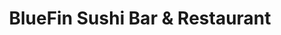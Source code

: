 ---
layout: place
title: BlueFin Sushi Bar & Restaurant
permalink: /colorado/denver/bluefin-sushi-bar-restaurant.html
stateAbbr: CO
stateName: Colorado
cityName: Denver
seo:
  type: restaurant
  links: https://bluefinsushirestaurant.com/
place_id: ChIJFbBsXYV7bIcR487Xd66Fqbg
photos:
  - name: >-
      places/ChIJFbBsXYV7bIcR487Xd66Fqbg/photos/AeeoHcKO9xONIJKouH4E5bgfDniuJ6N5oLkaVguU4foH5qkZ-AcLgIl0eUVNP3PrzVygeQ7NijKeuF8TeFG-6tjgijz1WDX566dlBkP5qpSbjVQEoGQtZWd9cNLVe-GqPZSvPZc1nuQ4PSBtTBYPIKKj4TSZWDr9gRCwGAHJrYZS_0qlEx0cOu0BQBV0RE7YUP5SRpS0O2WHiDbsPgES7Y849GAyYfcbhxCWMD_wola0CCrB6fLHylZcG0TefOmig3uwrv2GFcsexfg3l5ksSykptWH7krbdwKjIeLSINdxvi3CsPQ
    widthPx: 4032
    heightPx: 3024
    authorAttributions:
      - displayName: BlueFin Sushi Bar & Restaurant
        uri: https://maps.google.com/maps/contrib/116233968723993044740
        photoUri: >-
          https://lh3.googleusercontent.com/a-/ALV-UjVF6cekkIUjYfr58KPRek4Ow5Qw2zALXhH1VtQLXblFczQKE5nB=s100-p-k-no-mo
    flagContentUri: >-
      https://www.google.com/local/imagery/report/?cb_client=maps_api_places.places_api&image_key=!1e10!2sAF1QipOj-AP9yTWMVzouDPP6TgfoPvNkPnsn9nEpO6lP&hl=en-US
    googleMapsUri: >-
      https://www.google.com/maps/place//data=!3m4!1e2!3m2!1sAF1QipOj-AP9yTWMVzouDPP6TgfoPvNkPnsn9nEpO6lP!2e10!4m2!3m1!1s0x876c7b855d6cb015:0xb8a985ae77d7cee3
  - name: >-
      places/ChIJFbBsXYV7bIcR487Xd66Fqbg/photos/AeeoHcLDJO1H1BcbKTIrPDiLxLoj9PwAsGvCoWQ_GZAh7fnnBfWiKqtGdZwkgFmoW4wrCMlh64EBN6a5Oltbn4jeU9cZZuHSoQNop3onPz5V16u1aZWob-ftGUmtwDanPFU5xucP_YTSfshuLZW79JQPgDOx6mLVtqz-YJPoiV0S23gxqcGckMjx_5IQ91GTA01DFpAQ0pqZ1RZvlPiGqn1XwYqCaDKAlvEs16f1FqsYbM4dtfRJ8IYaYyfxfwkVDzzGs3ljRwypClbttgp_RWLwi3_uVk0xkdOF-gyyp6nvb7llRg
    widthPx: 1920
    heightPx: 1081
    authorAttributions:
      - displayName: BlueFin Sushi Bar & Restaurant
        uri: https://maps.google.com/maps/contrib/116233968723993044740
        photoUri: >-
          https://lh3.googleusercontent.com/a-/ALV-UjVF6cekkIUjYfr58KPRek4Ow5Qw2zALXhH1VtQLXblFczQKE5nB=s100-p-k-no-mo
    flagContentUri: >-
      https://www.google.com/local/imagery/report/?cb_client=maps_api_places.places_api&image_key=!1e10!2sAF1QipMmYUOobMncmwuK0jLsm6LDJ8nZxDKXV3NrJqd9&hl=en-US
    googleMapsUri: >-
      https://www.google.com/maps/place//data=!3m4!1e2!3m2!1sAF1QipMmYUOobMncmwuK0jLsm6LDJ8nZxDKXV3NrJqd9!2e10!4m2!3m1!1s0x876c7b855d6cb015:0xb8a985ae77d7cee3
  - name: >-
      places/ChIJFbBsXYV7bIcR487Xd66Fqbg/photos/AeeoHcIj9TRfeA-TEMzvCgO-rXIP-jo-uR6GM-a9jIPnHUIYgpJAZCbImSBVOTBUJnVm_e5KWhAQsMPSxju95kgNK6EUg0xd28kqrz5S0zoDY-VyANMQt-xvD1e3O2pO8O-Q4fhOvjqaj5PWIC1RzLWj435Uf_XjcWHdGvPWDXpHjyttu9IN2xkbL7uBmCsfNnzsJVh73X0gHyiSoG4LNDrh5jW6uZ7cjikN5YPBSsEQ_wgPgQUEt7kjfM6n8BAOVUXyLSWVGUdRjNN-RGr-EhwiO0V9f7iEQIAHzG8LN4_5rihtLreaSzaM4uTmFMUr3-XvDsU0rImHUgJOeLqnu8aH1eNPXVaWxrG8ZUqi2DjvxYanzrF9UQo_BbuhKGnoHti0nGMp2CkD3lQCOLz5p6k25GlZh_Kky9Vx_PrmOk2PENMPyA
    widthPx: 4800
    heightPx: 3600
    authorAttributions:
      - displayName: Ashley Young
        uri: https://maps.google.com/maps/contrib/104354181570335647198
        photoUri: >-
          https://lh3.googleusercontent.com/a/ACg8ocI1HHLJHCe3eKcipFtOZXSb4v_BTvQnJ2Gxf3NtWX9KLyMQkw=s100-p-k-no-mo
    flagContentUri: >-
      https://www.google.com/local/imagery/report/?cb_client=maps_api_places.places_api&image_key=!1e10!2sCIHM0ogKEICAgMDI8_qHQQ&hl=en-US
    googleMapsUri: >-
      https://www.google.com/maps/place//data=!3m4!1e2!3m2!1sCIHM0ogKEICAgMDI8_qHQQ!2e10!4m2!3m1!1s0x876c7b855d6cb015:0xb8a985ae77d7cee3
  - name: >-
      places/ChIJFbBsXYV7bIcR487Xd66Fqbg/photos/AeeoHcJ4mVW_mJY3_wSYD4ptNlB9DaHpIEp9GgD3pvxY4SJys8NJNAzODMRHfWdwqP5g13W-UzmL23yeWlqd-mXuWp2pKPoHuSRsXmldrIAvlzAlH_EsFYqfyn9RF6ZMwhBneQF9oalF6on2y0-O1E32BL_ERevZANzIYuQ8l74FtZw5wzyZwCl0DwA4JDuTsIbq6zc4Zkag2gF2zgUUUT6GxGvI4xeWwsIkxoeG9vK0pAb-9VPTppRjMOPR_6dtKka_sf6B4p62oGA4i3MpJ7tmPeOS3pU8JZ-veUknDN7OzFjqeg
    widthPx: 800
    heightPx: 800
    authorAttributions:
      - displayName: BlueFin Sushi Bar & Restaurant
        uri: https://maps.google.com/maps/contrib/116233968723993044740
        photoUri: >-
          https://lh3.googleusercontent.com/a-/ALV-UjVF6cekkIUjYfr58KPRek4Ow5Qw2zALXhH1VtQLXblFczQKE5nB=s100-p-k-no-mo
    flagContentUri: >-
      https://www.google.com/local/imagery/report/?cb_client=maps_api_places.places_api&image_key=!1e10!2sAF1QipNe8TgmW1gCcWh0_X_YmcWQr5O3QIcAwEXDOBlN&hl=en-US
    googleMapsUri: >-
      https://www.google.com/maps/place//data=!3m4!1e2!3m2!1sAF1QipNe8TgmW1gCcWh0_X_YmcWQr5O3QIcAwEXDOBlN!2e10!4m2!3m1!1s0x876c7b855d6cb015:0xb8a985ae77d7cee3
  - name: >-
      places/ChIJFbBsXYV7bIcR487Xd66Fqbg/photos/AeeoHcJxLEKroq_DG-r8zMxBibvND3LeRH01PkSjd3FgdBBUUdjMVpq9asAVBqAoIpBJZD8sda-LrZaXY7MBz2kMjUbhkZUEMHcYea4xuiI_3yvRGAiw6Rj8FAEA2p_ToldfvuT4X8otpWktJHRk_OYppyGq5GWGPF0cPHCc7LlX4rpjH-0qO96dXlxvnkEdnXcs0G7TepvxM4LWnRvb2rZKP4slabliFdnZP26Cgr0MHczK4omqgHDpeDJ2tFkKImVUgTyIOgg1KMgd-5njP2xL90u1tsAJ6lMHAlTbG12TtT4zig
    widthPx: 1920
    heightPx: 1280
    authorAttributions:
      - displayName: BlueFin Sushi Bar & Restaurant
        uri: https://maps.google.com/maps/contrib/116233968723993044740
        photoUri: >-
          https://lh3.googleusercontent.com/a-/ALV-UjVF6cekkIUjYfr58KPRek4Ow5Qw2zALXhH1VtQLXblFczQKE5nB=s100-p-k-no-mo
    flagContentUri: >-
      https://www.google.com/local/imagery/report/?cb_client=maps_api_places.places_api&image_key=!1e10!2sAF1QipMAkhMmw3tx9Y9jnIvsMnIZjn8oJ5lDlApPAAM-&hl=en-US
    googleMapsUri: >-
      https://www.google.com/maps/place//data=!3m4!1e2!3m2!1sAF1QipMAkhMmw3tx9Y9jnIvsMnIZjn8oJ5lDlApPAAM-!2e10!4m2!3m1!1s0x876c7b855d6cb015:0xb8a985ae77d7cee3
  - name: >-
      places/ChIJFbBsXYV7bIcR487Xd66Fqbg/photos/AeeoHcIDrRxidvbZBynW0fcp-K0cKXfxpYmY8D54E4p6EglHg8uKpe1pCUYbYQJ4wpeSEcxqEbGmUv6Gk-wgOvp9BHjY_8MVgPvHeHuu3R0GMZwHzVTIkFu4uUf4rxC21Zp6m5FlnypnNKT8uhQdcveitYIT7n1tVAaPHhrtdrlvMUA0lpAbTbeF-BPc_TEoajA230DhM0RtXKrqCOSp4ZYyounrltF27nS9Ovtm5r8yhmznIWQk6camn6qbiR9S0wRhosxvj8w1HT-Zd2dzdl9wF9ykdnyyhDh9mTs5bNknU31mXv6nMGXFuD_bE7niISMh6-9GMRQTJ-KdKP44dbFwGCQUCI2I_QTUsmU2K-IBx1w_7kWH8bxE7BKMghihNjVjxSL_5skgerARcJzEf61tluW-4jGfuSsHNy75hO4_EhzL3tHt
    widthPx: 3000
    heightPx: 4000
    authorAttributions:
      - displayName: Ashley
        uri: https://maps.google.com/maps/contrib/104103121042629427080
        photoUri: >-
          https://lh3.googleusercontent.com/a-/ALV-UjWKc6zBPQUd-gTZZCCU7fQ5NmoIqXycslzGFIaC2UF1VSjdilZB=s100-p-k-no-mo
    flagContentUri: >-
      https://www.google.com/local/imagery/report/?cb_client=maps_api_places.places_api&image_key=!1e10!2sCIHM0ogKEICAgICzl4zF-gE&hl=en-US
    googleMapsUri: >-
      https://www.google.com/maps/place//data=!3m4!1e2!3m2!1sCIHM0ogKEICAgICzl4zF-gE!2e10!4m2!3m1!1s0x876c7b855d6cb015:0xb8a985ae77d7cee3
  - name: >-
      places/ChIJFbBsXYV7bIcR487Xd66Fqbg/photos/AeeoHcJvrQLJD-yL9bbGgerWCTydghelrsEnFcO724RaRIWEaUqKKfabZ_KHikEuqEIVpJNdpBnjpcMAwU0TwOhdMSz6jdgdUw-duTbtHRGwaN256mmVjXso69ZYfIrr2OVxtkRmXoNfJ3NSyVrmRGLVRzBe1H9-ud0kFY12oPUCgrLiYlRZDscVct31fzzGjCymWz1PZShUBgPiBUAx3ItzLD6FS0NCqZ-G55uKkOD0Czsf3Bf3zN9eYVFfPTL1QGUTDzd-0sSe6LsF8BEMQH42tAKgaYlKjvRc78y9tWPI20inxfChNpzswk8qnCWcfWn9lHf_w3WQYxconaOWmQ15K0gkUVfjChO93V2pUho7hV34b3iw9u8Upw92gAz0DXPNShKJbyno_-2dbnTi40GuutUyPp9EzPhKwe9u3YvkUzgVWiVx
    widthPx: 3024
    heightPx: 4032
    authorAttributions:
      - displayName: Ryan Smith
        uri: https://maps.google.com/maps/contrib/114496196686040462366
        photoUri: >-
          https://lh3.googleusercontent.com/a-/ALV-UjU96M-523iHF2LHpkdvTxTvgptIRXNkjl2Zy3-K2NZBmOgaeiM1=s100-p-k-no-mo
    flagContentUri: >-
      https://www.google.com/local/imagery/report/?cb_client=maps_api_places.places_api&image_key=!1e10!2sCIHM0ogKEICAgICvvfCevQE&hl=en-US
    googleMapsUri: >-
      https://www.google.com/maps/place//data=!3m4!1e2!3m2!1sCIHM0ogKEICAgICvvfCevQE!2e10!4m2!3m1!1s0x876c7b855d6cb015:0xb8a985ae77d7cee3
  - name: >-
      places/ChIJFbBsXYV7bIcR487Xd66Fqbg/photos/AeeoHcJmCVEIG27wnlSFyG5KqkSSMEXuCnWiYpeJ8FRD20V6Mjg8JeKotKHRdkSACuIevX6A-CWaSP3dOo0oHheRaSu54FCE5xnqrxVrRD_Mg_qLd2U-oLeXTsL921XHV1XdqCtabnwArI7fM5D3_193Bg10RnRjtQBolGJF1LaRQ6uT9fPXed-kLsSE32NiGCz7lYwQ56hs-1U9y4Rds4xpb3pXTChKh7ZhFNYa7R94o8JzcJcLDVo51taRq9cgecLRGO3eB8X-sZlE9Alzg8eRVZIFvs3Ebe2qlkEPZ4aRJ3r6c0leC7CukWRvifbDFrhAyWIsLN2iw-aVHNvFuSTRqlW4pxL-C40qOJigN40Xy6IX_kpOOfeyaBGDZfSy1MvOPAWwO7Zjqzc3ACypB3er-M43vJEqjqUHURdzd637Ghg8Sw
    widthPx: 3072
    heightPx: 4096
    authorAttributions:
      - displayName: Carol Lessard
        uri: https://maps.google.com/maps/contrib/115591627516338782568
        photoUri: >-
          https://lh3.googleusercontent.com/a/ACg8ocLJver1z2tRP644vwqggjEgZ8XdS8fl8-Q-9ADjtKlG96kMBA=s100-p-k-no-mo
    flagContentUri: >-
      https://www.google.com/local/imagery/report/?cb_client=maps_api_places.places_api&image_key=!1e10!2sCIHM0ogKEICAgIDtoebYGw&hl=en-US
    googleMapsUri: >-
      https://www.google.com/maps/place//data=!3m4!1e2!3m2!1sCIHM0ogKEICAgIDtoebYGw!2e10!4m2!3m1!1s0x876c7b855d6cb015:0xb8a985ae77d7cee3
  - name: >-
      places/ChIJFbBsXYV7bIcR487Xd66Fqbg/photos/AeeoHcKRZrQ4cDlSxzlnX-c6iuMfkDorM067OjHwg7cGBm_DlFYTqCGzqOKwR3k1ycqkSpWv_kc9BzM_hmqYQ5Zdj27DJc9APIuLRtHj3b-uV_lBMk2d4CpMhSX0N2bf3fg7FokMf9oGtIOJyVm2QnnFrw6IDjZv63PTwgag5M2fKRfFyUe5-igQyCkIZfQd4jyMvaxSow8-Ok3RbyKQ2JNkipf4NIyT_t3LgtoPh9vlao6OsP56sStyYSyK-SjBR0nlpW8BTyndDyzY8zu0AM9nf6iUsto4iWVzg1481RHkbErV_A
    widthPx: 800
    heightPx: 800
    authorAttributions:
      - displayName: BlueFin Sushi Bar & Restaurant
        uri: https://maps.google.com/maps/contrib/116233968723993044740
        photoUri: >-
          https://lh3.googleusercontent.com/a-/ALV-UjVF6cekkIUjYfr58KPRek4Ow5Qw2zALXhH1VtQLXblFczQKE5nB=s100-p-k-no-mo
    flagContentUri: >-
      https://www.google.com/local/imagery/report/?cb_client=maps_api_places.places_api&image_key=!1e10!2sAF1QipOOO6KAfRJVNZoCsE0hZtGvasKJaxPPjPMCV0sk&hl=en-US
    googleMapsUri: >-
      https://www.google.com/maps/place//data=!3m4!1e2!3m2!1sAF1QipOOO6KAfRJVNZoCsE0hZtGvasKJaxPPjPMCV0sk!2e10!4m2!3m1!1s0x876c7b855d6cb015:0xb8a985ae77d7cee3
  - name: >-
      places/ChIJFbBsXYV7bIcR487Xd66Fqbg/photos/AeeoHcIRFV8IoHa2_6hga5t65EvxwmyhEsNAGuYcAV7GnSopAV5XQaldzGqyUQ6O5W9BNBG3OXtIAdKFVvMKVMgCQB0jrlO7umHHScIwECydTO1LyUcF8jqcMg2MT3ur2u4S-G7-FvIbW3DNOiTzRgMFTSk1azJI_LlPTEza98eaokKRz05T5pT5PxN-0HKK__HAdlxkxuk6v9nKenpY8q73Y-48mhkbIjCEqntr8NllFEKGLBpg_4l6ACoak06ILnU8E_BZG2tep7TN9CPb-MpOpMfvJRUWam1afuOmKHk7endy5A
    widthPx: 800
    heightPx: 800
    authorAttributions:
      - displayName: BlueFin Sushi Bar & Restaurant
        uri: https://maps.google.com/maps/contrib/116233968723993044740
        photoUri: >-
          https://lh3.googleusercontent.com/a-/ALV-UjVF6cekkIUjYfr58KPRek4Ow5Qw2zALXhH1VtQLXblFczQKE5nB=s100-p-k-no-mo
    flagContentUri: >-
      https://www.google.com/local/imagery/report/?cb_client=maps_api_places.places_api&image_key=!1e10!2sAF1QipOukmeqQv1dIX0_TLY6ei_N9fGw3PE02jOoPED2&hl=en-US
    googleMapsUri: >-
      https://www.google.com/maps/place//data=!3m4!1e2!3m2!1sAF1QipOukmeqQv1dIX0_TLY6ei_N9fGw3PE02jOoPED2!2e10!4m2!3m1!1s0x876c7b855d6cb015:0xb8a985ae77d7cee3
address: 7303 E 29th Ave, Denver, CO 80238, USA
street: 7303 E 29th Ave
city: Denver
state: CO
zip: '80238'
country: USA
neighborhood: Northeast
latitude: '39.758228'
longitude: '-104.902688'
accessibility_options:
  wheelchairAccessibleParking: true
  wheelchairAccessibleEntrance: true
  wheelchairAccessibleRestroom: true
  wheelchairAccessibleSeating: true
business_status: OPERATIONAL
name: BlueFin Sushi Bar & Restaurant
google_maps_links:
  directionsUri: >-
    https://www.google.com/maps/dir//''/data=!4m7!4m6!1m1!4e2!1m2!1m1!1s0x876c7b855d6cb015:0xb8a985ae77d7cee3!3e0
  placeUri: https://maps.google.com/?cid=13306313558424276707
  writeAReviewUri: >-
    https://www.google.com/maps/place//data=!4m3!3m2!1s0x876c7b855d6cb015:0xb8a985ae77d7cee3!12e1
  reviewsUri: >-
    https://www.google.com/maps/place//data=!4m4!3m3!1s0x876c7b855d6cb015:0xb8a985ae77d7cee3!9m1!1b1
  photosUri: >-
    https://www.google.com/maps/place//data=!4m3!3m2!1s0x876c7b855d6cb015:0xb8a985ae77d7cee3!10e5
primary_type: Sushi Restaurant
opening_hours:
  openNow: true
  periods:
    - open:
        day: 0
        hour: 11
        minute: 30
      close:
        day: 0
        hour: 15
        minute: 0
    - open:
        day: 0
        hour: 16
        minute: 0
      close:
        day: 0
        hour: 21
        minute: 30
    - open:
        day: 1
        hour: 16
        minute: 0
      close:
        day: 1
        hour: 21
        minute: 30
    - open:
        day: 2
        hour: 16
        minute: 0
      close:
        day: 2
        hour: 21
        minute: 30
    - open:
        day: 3
        hour: 11
        minute: 30
      close:
        day: 3
        hour: 15
        minute: 0
    - open:
        day: 3
        hour: 16
        minute: 0
      close:
        day: 3
        hour: 21
        minute: 30
    - open:
        day: 4
        hour: 11
        minute: 30
      close:
        day: 4
        hour: 15
        minute: 0
    - open:
        day: 4
        hour: 16
        minute: 0
      close:
        day: 4
        hour: 21
        minute: 30
    - open:
        day: 5
        hour: 11
        minute: 30
      close:
        day: 5
        hour: 15
        minute: 0
    - open:
        day: 5
        hour: 16
        minute: 0
      close:
        day: 5
        hour: 22
        minute: 0
    - open:
        day: 6
        hour: 11
        minute: 30
      close:
        day: 6
        hour: 15
        minute: 0
    - open:
        day: 6
        hour: 16
        minute: 0
      close:
        day: 6
        hour: 22
        minute: 0
  weekdayDescriptions:
    - 'Monday: 4:00 – 9:30 PM'
    - 'Tuesday: 4:00 – 9:30 PM'
    - 'Wednesday: 11:30 AM – 3:00 PM, 4:00 – 9:30 PM'
    - 'Thursday: 11:30 AM – 3:00 PM, 4:00 – 9:30 PM'
    - 'Friday: 11:30 AM – 3:00 PM, 4:00 – 10:00 PM'
    - 'Saturday: 11:30 AM – 3:00 PM, 4:00 – 10:00 PM'
    - 'Sunday: 11:30 AM – 3:00 PM, 4:00 – 9:30 PM'
  nextCloseTime: '2025-05-04T04:00:00Z'
secondary_opening_hours:
  regular:
    weekdayDescriptions: null
    type: null
  current:
    weekdayDescriptions: null
    type: null
phone: (303) 333-4006
price_level: PRICE_LEVEL_MODERATE
price_range: null
rating: '4.4'
rating_count: 565
website: https://bluefinsushirestaurant.com/
description: >-
  Discover BlueFin Sushi Bar in Denver, CO$$$BlueFin Sushi Bar & Restaurant in
  Denver, CO, stands out as a modern spot for enjoying fresh sushi and Japanese
  cuisine, blending elegant ambiance with creative presentations that elevate
  every meal. The restaurant features high-quality ingredients and inventive
  plating, making it a go-to choice for those seeking flavorful sushi options in
  a stylish setting. With options like meticulously crafted rolls and entrees,
  it caters to a variety of tastes while maintaining an accessible and welcoming
  vibe for all diners. Its convenient location in the Northeast neighborhood
  adds to the appeal for locals and visitors alike searching for top sushi
  experiences nearby.
generative_summary: >-
  Discover BlueFin Sushi Bar in Denver, CO$$$BlueFin Sushi Bar & Restaurant in
  Denver, CO, stands out as a modern spot for enjoying fresh sushi and Japanese
  cuisine, blending elegant ambiance with creative presentations that elevate
  every meal. The restaurant features high-quality ingredients and inventive
  plating, making it a go-to choice for those seeking flavorful sushi options in
  a stylish setting. With options like meticulously crafted rolls and entrees,
  it caters to a variety of tastes while maintaining an accessible and welcoming
  vibe for all diners. Its convenient location in the Northeast neighborhood
  adds to the appeal for locals and visitors alike searching for top sushi
  experiences nearby.
generative_disclosure: Summarized by AI using the Grok-3-Mini model.
reviews:
  - name: >-
      places/ChIJFbBsXYV7bIcR487Xd66Fqbg/reviews/ChZDSUhNMG9nS0VJQ0FnTURvNVlhR1ZnEAE
    relativePublishTimeDescription: in the last week
    rating: 5
    text:
      text: >-
        We have seen an increase in quality over the last year as well as
        presentation.  We ordered a regular sushi meal (super fresh!), and three
        creative rolls. We were pleasantly surprised by two of the flavors that
        we selected. They seemed very unique and they tasted so good. One was
        the Lemon tree roll and the other one was the Salmon Tar Tar. We would
        definitely order these again. Last roll was a B-1 roll, it was quite
        flavorful too (last pic).


        Their lunch specials are also very good advertised at $12 for two rolls
        or $16 for 3 rolls. But we did not do the lunch.


        I could tell their servers are working hard running around to catch
        orders, walk in customers and take out.


        Today I was especially surprised by their presentation. It looked like a
        countryside scene. Sitting at the bar allowed us to interact with the
        sushi chef which was quite fun as he talked to us about the ingredients.
      languageCode: en
    originalText:
      text: >-
        We have seen an increase in quality over the last year as well as
        presentation.  We ordered a regular sushi meal (super fresh!), and three
        creative rolls. We were pleasantly surprised by two of the flavors that
        we selected. They seemed very unique and they tasted so good. One was
        the Lemon tree roll and the other one was the Salmon Tar Tar. We would
        definitely order these again. Last roll was a B-1 roll, it was quite
        flavorful too (last pic).


        Their lunch specials are also very good advertised at $12 for two rolls
        or $16 for 3 rolls. But we did not do the lunch.


        I could tell their servers are working hard running around to catch
        orders, walk in customers and take out.


        Today I was especially surprised by their presentation. It looked like a
        countryside scene. Sitting at the bar allowed us to interact with the
        sushi chef which was quite fun as he talked to us about the ingredients.
      languageCode: en
    authorAttribution:
      displayName: Elaine Martinez
      uri: https://www.google.com/maps/contrib/114573874928495574346/reviews
      photoUri: >-
        https://lh3.googleusercontent.com/a/ACg8ocI2H3GdzKexfwZcbH_6Y4ONfbz-1mqx9X0N0qrG9xjfLNuVEA=s128-c0x00000000-cc-rp-mo-ba3
    publishTime: '2025-04-27T03:54:05.298945Z'
    flagContentUri: >-
      https://www.google.com/local/review/rap/report?postId=ChZDSUhNMG9nS0VJQ0FnTURvNVlhR1ZnEAE&d=17924085&t=1
    googleMapsUri: >-
      https://www.google.com/maps/reviews/data=!4m6!14m5!1m4!2m3!1sChZDSUhNMG9nS0VJQ0FnTURvNVlhR1ZnEAE!2m1!1s0x876c7b855d6cb015:0xb8a985ae77d7cee3
  - name: >-
      places/ChIJFbBsXYV7bIcR487Xd66Fqbg/reviews/ChZDSUhNMG9nS0VJQ0FnSUN2dmZDZWJREAE
    relativePublishTimeDescription: 4 months ago
    rating: 5
    text:
      text: >-
        BlueFin Sushi Bar & Restaurant is a solid choice for sushi in the area.
        What really made our visit memorable was the server. Even though she was
        the only one working, she made everyone feel welcome and managed to
        bring a quick laugh each time she refilled drinks or delivered food. The
        sushi was very good (though a bit on the pricier side for a lunch) the
        experience overall was enjoyable. The restaurant itself is clean and
        modern, and watching the sushi rolls prepared right in front of us was a
        nice touch. Thanks to the exceptional server, our meal truly stood out.
        If you’re in the area, I recommend giving BlueFin a try!
      languageCode: en
    originalText:
      text: >-
        BlueFin Sushi Bar & Restaurant is a solid choice for sushi in the area.
        What really made our visit memorable was the server. Even though she was
        the only one working, she made everyone feel welcome and managed to
        bring a quick laugh each time she refilled drinks or delivered food. The
        sushi was very good (though a bit on the pricier side for a lunch) the
        experience overall was enjoyable. The restaurant itself is clean and
        modern, and watching the sushi rolls prepared right in front of us was a
        nice touch. Thanks to the exceptional server, our meal truly stood out.
        If you’re in the area, I recommend giving BlueFin a try!
      languageCode: en
    authorAttribution:
      displayName: Ryan Smith
      uri: https://www.google.com/maps/contrib/114496196686040462366/reviews
      photoUri: >-
        https://lh3.googleusercontent.com/a-/ALV-UjU96M-523iHF2LHpkdvTxTvgptIRXNkjl2Zy3-K2NZBmOgaeiM1=s128-c0x00000000-cc-rp-mo-ba6
    publishTime: '2024-12-13T21:33:45.700741Z'
    flagContentUri: >-
      https://www.google.com/local/review/rap/report?postId=ChZDSUhNMG9nS0VJQ0FnSUN2dmZDZWJREAE&d=17924085&t=1
    googleMapsUri: >-
      https://www.google.com/maps/reviews/data=!4m6!14m5!1m4!2m3!1sChZDSUhNMG9nS0VJQ0FnSUN2dmZDZWJREAE!2m1!1s0x876c7b855d6cb015:0xb8a985ae77d7cee3
  - name: >-
      places/ChIJFbBsXYV7bIcR487Xd66Fqbg/reviews/ChdDSUhNMG9nS0VJQ0FnTURJOF9xSF9nRRAB
    relativePublishTimeDescription: 2 weeks ago
    rating: 5
    text:
      text: >-
        What a beautiful spot! The most amazing service! The sushi chef lights
        up making your sushi! You can really tell he loves what he does and he
        makes art! We would go out of our way just to eat here again!
      languageCode: en
    originalText:
      text: >-
        What a beautiful spot! The most amazing service! The sushi chef lights
        up making your sushi! You can really tell he loves what he does and he
        makes art! We would go out of our way just to eat here again!
      languageCode: en
    authorAttribution:
      displayName: Ashley Young
      uri: https://www.google.com/maps/contrib/104354181570335647198/reviews
      photoUri: >-
        https://lh3.googleusercontent.com/a/ACg8ocI1HHLJHCe3eKcipFtOZXSb4v_BTvQnJ2Gxf3NtWX9KLyMQkw=s128-c0x00000000-cc-rp-mo
    publishTime: '2025-04-12T23:44:52.884068Z'
    flagContentUri: >-
      https://www.google.com/local/review/rap/report?postId=ChdDSUhNMG9nS0VJQ0FnTURJOF9xSF9nRRAB&d=17924085&t=1
    googleMapsUri: >-
      https://www.google.com/maps/reviews/data=!4m6!14m5!1m4!2m3!1sChdDSUhNMG9nS0VJQ0FnTURJOF9xSF9nRRAB!2m1!1s0x876c7b855d6cb015:0xb8a985ae77d7cee3
  - name: >-
      places/ChIJFbBsXYV7bIcR487Xd66Fqbg/reviews/ChdDSUhNMG9nS0VJQ0FnTUNvamF1Q3N3RRAB
    relativePublishTimeDescription: 2 weeks ago
    rating: 5
    text:
      text: >-
        delicious food, nice servers, and  the people that work here  are  so
        nice and attentive. We have enjoyed sushi here regularly for years!
      languageCode: en
    originalText:
      text: >-
        delicious food, nice servers, and  the people that work here  are  so
        nice and attentive. We have enjoyed sushi here regularly for years!
      languageCode: en
    authorAttribution:
      displayName: francine paston
      uri: https://www.google.com/maps/contrib/116529555524815336169/reviews
      photoUri: >-
        https://lh3.googleusercontent.com/a/ACg8ocJt-mwOU4WXo8dXhjZvqFK87Sb57b0F1BfroDdrwXfUJKjeow=s128-c0x00000000-cc-rp-mo
    publishTime: '2025-04-19T00:53:58.792526Z'
    flagContentUri: >-
      https://www.google.com/local/review/rap/report?postId=ChdDSUhNMG9nS0VJQ0FnTUNvamF1Q3N3RRAB&d=17924085&t=1
    googleMapsUri: >-
      https://www.google.com/maps/reviews/data=!4m6!14m5!1m4!2m3!1sChdDSUhNMG9nS0VJQ0FnTUNvamF1Q3N3RRAB!2m1!1s0x876c7b855d6cb015:0xb8a985ae77d7cee3
  - name: >-
      places/ChIJFbBsXYV7bIcR487Xd66Fqbg/reviews/ChZDSUhNMG9nS0VJQ0FnTUR3aU42WGFBEAE
    relativePublishTimeDescription: a month ago
    rating: 5
    text:
      text: >-
        We come here as often as possible! This place has super fresh fish and
        it hits the spots EVERY time! Pink lady, super white, lemon tree…so
        good!
      languageCode: en
    originalText:
      text: >-
        We come here as often as possible! This place has super fresh fish and
        it hits the spots EVERY time! Pink lady, super white, lemon tree…so
        good!
      languageCode: en
    authorAttribution:
      displayName: Buffy “Buffy” Wojciehowski
      uri: https://www.google.com/maps/contrib/105117901599994644347/reviews
      photoUri: >-
        https://lh3.googleusercontent.com/a-/ALV-UjXx4QXc35xp8CO6XvvA1lZ2gFgU8xgETamf5y1bBCIh-agzouI-=s128-c0x00000000-cc-rp-mo
    publishTime: '2025-03-23T01:33:27.516960Z'
    flagContentUri: >-
      https://www.google.com/local/review/rap/report?postId=ChZDSUhNMG9nS0VJQ0FnTUR3aU42WGFBEAE&d=17924085&t=1
    googleMapsUri: >-
      https://www.google.com/maps/reviews/data=!4m6!14m5!1m4!2m3!1sChZDSUhNMG9nS0VJQ0FnTUR3aU42WGFBEAE!2m1!1s0x876c7b855d6cb015:0xb8a985ae77d7cee3
review_summary: >-
  What Customers Are Saying About the Sushi$$$Visitors often praise the
  freshness and creativity of the sushi rolls, noting how the unique flavors and
  artistic presentations make every bite memorable and satisfying. The service
  stands out as friendly and attentive, creating a relaxed atmosphere that
  enhances the overall dining experience, even during busy times. Many
  appreciate the value in lunch specials, which offer a great way to enjoy
  quality Japanese dishes without breaking the bank, though some mention prices
  can add up for fuller meals. Overall, the spot is celebrated for its
  consistent quality and welcoming vibe, making it a solid pick for anyone
  craving reliable sushi in the area. If you're exploring top-rated sushi
  options, this place delivers a enjoyable experience that's worth trying out.
review_disclosure: Summarized by AI using the Grok-3-Mini model.
parking_options:
  freeParkingLot: true
  freeStreetParking: true
payment_options:
  acceptsCreditCards: true
  acceptsDebitCards: true
  acceptsCashOnly: false
  acceptsNfc: true
allow_dogs: null
curbside_pickup: true
delivery: true
dine_in: true
good_for_children: true
good_for_groups: true
good_for_sports: null
live_music: false
menu_for_children: null
outdoor_seating: true
reservable: true
restroom: true
serves_beer: true
serves_breakfast: false
serves_brunch: null
serves_cocktails: true
serves_coffee: null
serves_dinner: true
serves_dessert: true
serves_lunch: true
serves_vegetarian_food: true
serves_wine: true
takeout: true
update_category: atmosphere
places_description: >-
  Modern sushi house crafting familiar sushi rolls, sashimi & Japanese entrees
  in a stylish space.

---